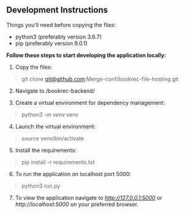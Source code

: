 Development Instructions
---------------------------------------------------------------------------------------------------

Things you'll need before copying the files:

* python3 (preferably version 3.6.7)
* pip (preferably version 9.0.1)

**Follow these steps to start developing the application locally:**

1. Copy the files:

>git clone git@github.com:Merge-conf/bookrec-file-hosting.git

2. Navigate to /bookrec-backend/

3. Create a virtual environment for dependency management:

>python3 -m venv venv

4. Launch the virtual environment:

>source venv/bin/activate

5. Install the requirements:

>pip install -r requirements.txt

6. To run the application on localhost port 5000:

>python3 run.py

7. To view the application navigate to *http://127.0.0.1:5000* or *http://localhost:5000* on your preferred browser.

